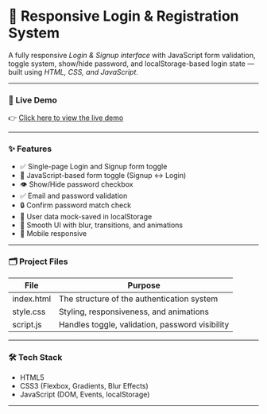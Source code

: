 # 🔐 Responsive Login & Registration System

A fully responsive *Login & Signup interface* with JavaScript form validation, toggle system, show/hide password, and localStorage-based login state — built using *HTML, CSS, and JavaScript*.

---

### 🚀 Live Demo

👉 [Click here to view the live demo](https://login-registration-tklx.vercel.app
)


---

### ✨ Features

- ✅ Single-page Login and Signup form toggle
- 🔁 JavaScript-based form toggle (Signup ↔ Login)
- 👁 Show/Hide password checkbox
- ✅ Email and password validation
- 🔒 Confirm password match check
- 💾 User data mock-saved in localStorage
- 🎨 Smooth UI with blur, transitions, and animations
- 📱 Mobile responsive

---

### 🗂️ Project Files

| File         | Purpose                                           |
|--------------|---------------------------------------------------|
| index.html | The structure of the authentication system        |
| style.css  | Styling, responsiveness, and animations           |
| script.js  | Handles toggle, validation, password visibility   |

---



### 🛠️ Tech Stack

- HTML5
- CSS3 (Flexbox, Gradients, Blur Effects)
- JavaScript (DOM, Events, localStorage)

---
